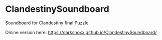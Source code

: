 # ClandestinySoundboard
Soundboard for Clandestiny final Puzzle

Online version here: 
https://darkshoxx.github.io/ClandestinySoundboard/

